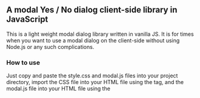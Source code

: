 ## A modal Yes / No dialog client-side library in JavaScript
This is a light weight modal dialog library written in vanilla JS. It is for times when you want to use a modal dialog on the client-side without using Node.js or any such complications.

### How to use 
Just copy and paste the style.css and modal.js files into your project directory, import the CSS file into your HTML file using the <link> tag, and the modal.js file into your HTML file using the <script> tag. Make sure that the <script> tag for the modal.js file appears before your own application's Javascript.

An example application is given in the example directory. In your JavaScript, call the showModal() function like:

```
const result = await showModal('Are you sure you want to continue?', preModal, postModal)
```

The second argument is a function that disables all other active elements on your web page. You need to write that function. The third argument is a function the enables those functions.

The above function call returns a JavaScript Promise. Handle that promise in your favorite way. For example, if you were to use the `async-await` syntax, you'd write your calling function with an `async` prefix. 

When the promise resolves, in the `result` variable you get a value of `true` if the user presses "Yes", otherwise it returns `false`. So, you can follow this with a simple `if-else`.